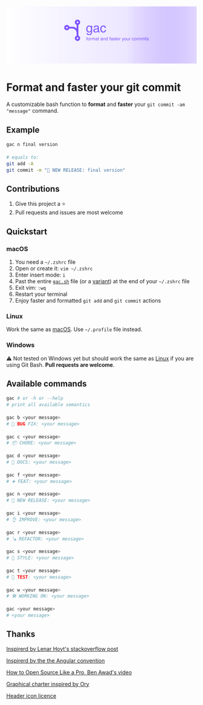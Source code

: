 <h1 align="center"><img src="static/gac.svg" alt="ORY Keto - Open Source & Cloud Native Access Control Server"></h1>

# Format and faster your git commit

A customizable bash function to **format** and **faster** your `git commit -am "message"` command.

## Example

```bash
gac n final version

# equals to:
git add -A
git commit -m "🚀 NEW RELEASE: final version"
```

## Contributions

1. Give this project a ⭐️
2. Pull requests and issues are most welcome

## Quickstart

### macOS

1. You need a `~/.zshrc` file
2. Open or create it: `vim ~/.zshrc`
3. Enter insert mode: `i`
4. Past the entire [`gac.sh`](gac.sh) file (or a [variant](variant)) at the end of your `~/.zshrc` file
5. Exit vim: `:wq`
6. Restart your terminal
7. Enjoy faster and formatted `git add` and `git commit` actions

### Linux

Work the same as [macOS](#macos). Use `~/.profile` file instead.

### Windows

⚠️ Not tested on Windows yet but should work the same as [Linux](#linux) if you are using Git Bash. **Pull requests are welcome**.

## Available commands

```bash
gac # or -h or --help
# print all available semantics

gac b <your message>
# 🐛 BUG FIX: <your message>

gac c <your message>
# 📦 CHORE: <your message>

gac d <your message>
# 📖 DOCS: <your message>

gac f <your message>
# ➕ FEAT: <your message>

gac n <your message>
# 🚀 NEW RELEASE: <your message>

gac i <your message>
# 👌 IMPROVE: <your message>

gac r <your message>
# 🪚 REFACTOR: <your message>

gac s <your message>
# 🎨 STYLE: <your message>

gac t <your message>
# 🧪 TEST: <your message>

gac w <your message>
# 🛠 WORKING ON: <your message>

gac <your message>
# <your message>
```

## Thanks

[Inspirerd by Lenar Hoyt's stackoverflow post](https://stackoverflow.com/a/45612441/11692562)

[Inspirerd by the the Angular convention](https://github.com/angular/angular/blob/22b96b9/CONTRIBUTING.md#type)

[How to Open Source Like a Pro, Ben Awad's video](https://youtu.be/MT6M_sqAuZo?t=467)

[Graphical charter inspired by Ory](https://github.com/ory)

[Header icon licence](https://icons8.com/license)
